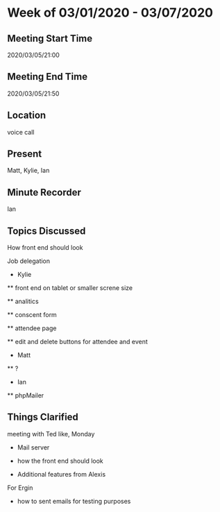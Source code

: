 # Week of 03/01/2020 - 03/07/2020

## Meeting Start Time

2020/03/05/21:00

## Meeting End Time

2020/03/05/21:50

## Location

voice call

## Present

Matt, Kylie, Ian

## Minute Recorder

Ian

## Topics Discussed

How front end should look

Job delegation

* Kylie

** front end on tablet or smaller screne size

** analitics

** conscent form

** attendee page

** edit and delete buttons for attendee and event

* Matt

** ?

* Ian

** phpMailer

## Things Clarified

meeting with Ted like, Monday

* Mail server

* how the front end should look 

* Additional features from Alexis

For Ergin

* how to sent emails for testing purposes 
